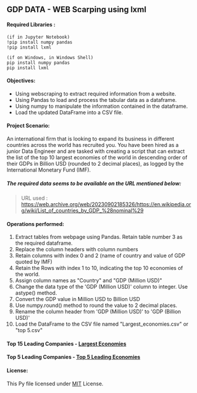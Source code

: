 ## GDP DATA - WEB Scarping using lxml

#### Required Libraries :

```
(if in Jupyter Notebook)
!pip install numpy pandas
!pip install lxml
```

```
(if on Windows, in Windows Shell)
pip install numpy pandas
pip install lxml
```


#### Objectives:
- Using webscraping to extract required information from a website.
- Using Pandas to load and process the tabular data as a dataframe.
- Using numpy to manipulate the information contained in the dataframe.
- Load the updated DataFrame into a CSV file.

#### Project Scenario:
An international firm that is looking to expand its business in different countries across the world has recruited you. You have been hired as a junior Data Engineer and are tasked with creating a script that can extract the list of the top 10 largest economies of the world in descending order of their GDPs in Billion USD (rounded to 2 decimal places), as logged by the International Monetary Fund (IMF).

##### The required data seems to be available on the URL mentioned below:

> URL used : https://web.archive.org/web/20230902185326/https://en.wikipedia.org/wiki/List_of_countries_by_GDP_%28nominal%29

#### Operations performed:
1. Extract tables from webpage using Pandas. Retain table number 3 as the required dataframe.
2. Replace the column headers with column numbers
3. Retain columns with index 0 and 2 (name of country and value of GDP quoted by IMF)
4. Retain the Rows with index 1 to 10, indicating the top 10 economies of the world.
5. Assign column names as "Country" and "GDP (Million USD)"
6. Change the data type of the 'GDP (Million USD)' column to integer. Use astype() method.
7. Convert the GDP value in Million USD to Billion USD
8. Use numpy.round() method to round the value to 2 decimal places.
9. Rename the column header from 'GDP (Million USD)' to 'GDP (Billion USD)'
10. Load the DataFrame to the CSV file named "Largest_economies.csv" or "top 5.csv"

#### Top 15 Leading Companies - [Largest Economies](./Largest_Economies.csv)

#### Top 5 Leading Companies - [Top 5 Leading Economies](./top5.csv)

#### License:
This Py file licensed under [MIT](./LICENSE) License.
